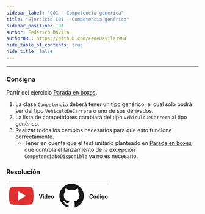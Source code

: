 ```yaml
---
sidebar_label: "C01 - Competencia genérica"
title: "Ejercicio C01 - Competencia genérica"
sidebar_position: 101
author: Federico Dávila
authorURL: https://github.com/FedeDavila1984
hide_table_of_contents: true
hide_title: false
---
```

---

### Consigna
Partir del ejercicio [Parada en boxes](../../11-testing/Ejercicios/C03-parada-en-boxes.md).

1. La clase `Competencia` deberá tener un tipo genérico, el cual sólo podrá ser del tipo `VehiculoDeCarrera` o uno de sus derivados.
2. La lista de competidores cambiará del tipo `VehiculoDeCarrera` al tipo genérico.
3. Realizar todos los cambios necesarios para que esto funcione correctamente.
   * Tener en cuenta que el test unitario planteado en [Parada en boxes](../../11-testing/Ejercicios/C03-parada-en-boxes.md) que controla el lanzamiento de la excepción `CompetenciaNoDisponible` ya no es necesario.

### Resolución
| ![img](/base/youtube.svg) | Video | ![img](/base/github.svg) | Código |
| :-----------------------: | :---: | :----------------------: | :----: |